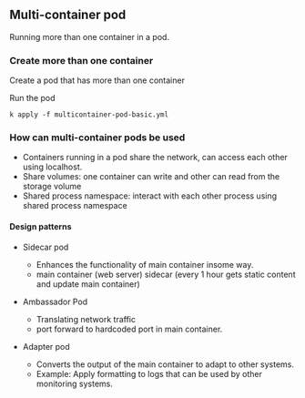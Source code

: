 ## Multi-container pod

Running more than one container in a pod. 


### Create more than one container

Create a pod that has more than one container


Run the pod
```shell script
k apply -f multicontainer-pod-basic.yml

```

### How can multi-container pods be used
- Containers running in a pod share the network, can access each other using localhost. 
- Share volumes: one container can write and other can read from the storage volume 
- Shared process namespace: interact with each other process using shared process namespace

#### Design patterns
* Sidecar pod
    - Enhances the functionality of main container insome way. 
    - main container (web server) sidecar (every 1 hour gets static content and update main container)
    
* Ambassador Pod
    - Translating network traffic
    - port forward to hardcoded port in main container. 
    
* Adapter pod
    - Converts the output of the main container to adapt to other systems. 
    - Example: Apply formatting to logs that can be used by other monitoring systems. 
 
 
